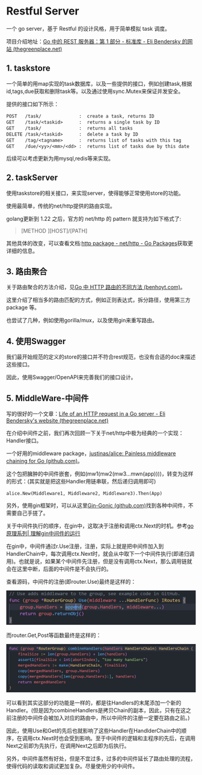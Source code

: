 # Restful Server

一个 go server，基于 Restful 的设计风格，用于简单模拟 task 调度。

项目介绍地址：[Go 中的 REST 服务器：第 1 部分 - 标准库 - Eli Bendersky 的网站 (thegreenplace.net)](https://eli.thegreenplace.net/2021/rest-servers-in-go-part-1-standard-library/)

## 1. taskstore

一个简单的用map实现的task数据库，以及一些提供的接口，例如创建task,根据id,tags,due获取和删除task等。以及通过使用sync.Mutex来保证并发安全。

提供的接口如下所示：

```
POST   /task/              :  create a task, returns ID
GET    /task/<taskid>      :  returns a single task by ID
GET    /task/              :  returns all tasks
DELETE /task/<taskid>      :  delete a task by ID
GET    /tag/<tagname>      :  returns list of tasks with this tag
GET    /due/<yy>/<mm>/<dd> :  returns list of tasks due by this date
```

后续可以考虑更新为用mysql,redis等来实现。

## 2. taskServer

使用taskstore的相关接口，来实现server，使得能够正常使用store的功能。

使用最简单，传统的net/http提供的路由实现。

golang更新到 1.22 之后，官方的 net/http 的 pattern 就支持为如下格式了:

> [METHOD ][HOST]/[PATH]

其他具体的改变，可以查看文档:[http package - net/http - Go Packages](https://pkg.go.dev/net/http@master#ServeMux)获取更详细的信息。

## 3. 路由聚合

关于路由聚合的方法介绍，见[Go 中 HTTP 路由的不同方法 (benhoyt.com)](https://benhoyt.com/writings/go-routing/)。

这里介绍了相当多的路由匹配的方式，例如正则表达式，拆分路径，使用第三方 package 等。

也尝试了几种，例如使用gorilla/mux，以及使用gin来重写路由。

## 4. 使用Swagger

我们最开始规范的定义的store的接口并不符合rest规范，也没有合适的doc来描述这些接口。

因此，使用Swagger/OpenAPI来完善我们的接口设计。

## 5. MiddleWare-中间件

写的很好的一个文章：[Life of an HTTP request in a Go server - Eli Bendersky's website (thegreenplace.net)](https://eli.thegreenplace.net/2021/life-of-an-http-request-in-a-go-server/)

在介绍中间件之前，我们再次回顾一下关于net/http中极为经典的一个实现：Handler接口。



一个好用的middleware package，[justinas/alice: Painless middleware chaining for Go (github.com)](https://github.com/justinas/alice)。

这个包把臃肿的中间件嵌套，例如(mw1(mw2(mw3...mwn(app))))，转变为这样的形式：(其实就是把这些Handler用链串联，然后递归调用即可)

```
alice.New(Middleware1, Middleware2, Middleware3).Then(App)
```

另外，使用gin框架时，可以从这里[Gin-Gonic (github.com)](https://github.com/gin-contrib/)找到各种中间件，不需要自己手搓了。

关于中间件执行的顺序，在gin中，这取决于注册和调用ctx.Next的时机。参考[go原理系列| 理解gin中间件的运行](https://juejin.cn/post/6874493914930380808)

在gin中，中间件通过r.Use注册，注册，实际上就是把中间件加入到HandlerChain中，每次调用ctx.Next时，就会从中取下一个中间件执行(即递归调用)。也就是说，如果某个中间件先注册，但是没有调用ctx.Next，那么调用链就会在这里中断，后面的中间件是不会执行的。

查看源码，中间件的注册(即router.Use)最终是这样的：

![image-20240410155121967](./img/image-20240410155121967.png)

而router.Get,Post等函数最终是这样的：

![image-20240410155222968](./img/image-20240410155222968.png)

可以看到其实这部分的功能是一样的，都是往Handlers的末尾添加一个新的Handler。(但是因为combineHandlers是拷贝Chain的副本，因此，只有在这之前注册的中间件会被加入对应的路由中，所以中间件的注册一定要在路由之前。)

因此，使用Use和Get的先后也就影响了这些Handler在HandlderChain中的顺序，在调用ctx.Next时也会受到影响。至于中间件的逻辑和主程序的先后，在调用Next之前即为先执行，在调用Next之后即为后执行。

另外，中间件虽然有好处，但是不宜过多，过多的中间件延长了路由处理的流程，使得代码的读取和调试更加复杂。尽量使用少的中间件。



